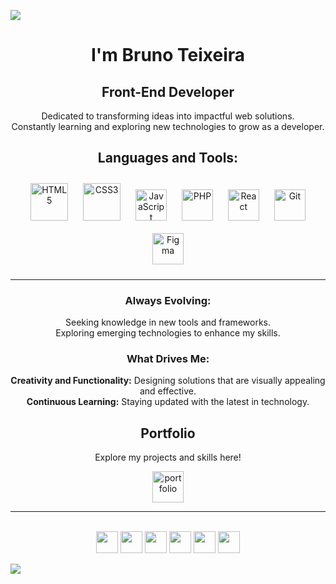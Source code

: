 ![](https://capsule-render.vercel.app/api?type=waving&height=150&color=50:04001e,100:0440de&textBg=false)

<div align="center">
  <h1>I'm Bruno Teixeira</h1>
  <h2>Front-End Developer</h2> 
  <p>Dedicated to transforming ideas into impactful web solutions.<br>Constantly learning and exploring new technologies to grow as a developer.</p>
</div>

<div align="center">
<h2>Languages and Tools:</h2>
<a href="https://www.w3schools.com/html/default.asp" target="_blank"><img style="margin: 10px" src="https://profilinator.rishav.dev/skills-assets/html5-original-wordmark.svg" alt="HTML5" height="60" /></a> 
<a href="https://www.w3schools.com/css/" target="_blank"><img style="margin: 10px" src="https://profilinator.rishav.dev/skills-assets/css3-original-wordmark.svg" alt="CSS3" height="60" /></a>  
<a href="https://www.javascript.com/" target="_blank"><img style="margin: 10px" src="https://profilinator.rishav.dev/skills-assets/javascript-original.svg" alt="JavaScript" height="50" /></a>
<a href="https://www.php.net/" target="_blank"><img style="margin: 10px" src="https://th.bing.com/th/id/R.a64aa98408a0d6df8f0accb876456b7c?rik=LKOP4%2bNl%2bijnUg&pid=ImgRaw&r=0" alt="PHP" height="50" /></a>
<a href="https://reactjs.org/" target="_blank"><img style="margin: 10px" src="https://user-images.githubusercontent.com/25181517/183897015-94a058a6-b86e-4e42-a37f-bf92061753e5.png" alt="React" height="50" /></a>  
<a href="https://github.com/" target="_blank"><img style="margin: 10px" src="https://profilinator.rishav.dev/skills-assets/git-scm-icon.svg" alt="Git" height="50" /></a>  
<a href="https://www.figma.com/" target="_blank"><img style="margin: 10px" src="https://profilinator.rishav.dev/skills-assets/figma-icon.svg" alt="Figma" height="50" /></a>
</div>

-----
<div align="center">
<h3>Always Evolving:</h3>
<p>Seeking knowledge in new tools and frameworks.<br> Exploring emerging technologies to enhance my skills.</p>
<h3>What Drives Me:</h3>
<p><strong>Creativity and Functionality:</strong> Designing solutions that are visually appealing and effective.<br><strong>Continuous Learning:</strong>  Staying updated with the latest in technology.  
</p>
</div>


<div align="center">
    <h2>Portfolio</h2>
    <p>Explore my projects and skills here! </p>
    <p><a href="https://portfolio-bruno-txrs.vercel.app/"><img src="https://img.icons8.com/?size=100&id=23877&format=png&color=ffffff" alt="portfolio" height="50"></a></p>
</div>

------
<br>
<div align="center">
  <a href="https://www.linkedin.com/in/brunotxrs/" target="_blank"><img src="https://raw.githubusercontent.com/maurodesouza/profile-readme-generator/master/src/assets/icons/social/linkedin/default.svg" height="35"></a> 
  <a href="https://x.com/brunotxrs" target="_blank"><img src="https://th.bing.com/th/id/ODLS.f6476f17-1068-4ccf-848c-236667b37fb5?w=32&h=32&qlt=90&pcl=fffffc&o=6&pid=1.2" height="35"></a>
  <a href="https://ptb.discord.com/channels/brunotxrs" target="_blank"><img src="https://raw.githubusercontent.com/maurodesouza/profile-readme-generator/master/src/assets/icons/social/discord/default.svg" height="35"></a>
  <a href="https://www.instagram.com/bruno_txrs/" target="_blank"><img src="https://th.bing.com/th/id/ODLS.7e9375d5-26a4-4702-bb17-c140827dc762?w=32&h=32&qlt=90&pcl=fffffc&o=6&pid=1.2" height="35"></a>
  <a href="https://wa.me/92993530995" target="_blank"><img src="https://th.bing.com/th/id/ODLS.50fab04a-0a4f-4927-bd9f-8da06c12d918?w=32&h=32&qlt=90&pcl=fffffa&o=6&pid=1.2" height="35"></a>
   <a href="mailto:brunootxrs@gmail.com" target="_blank"><img src="https://img.icons8.com/?size=96&id=X0mEIh0RyDdL&format=png" height="35"></a>
</div>

![](https://capsule-render.vercel.app/api?type=waving&height=150&color=50:04001e,10:0440de&section=footer)
